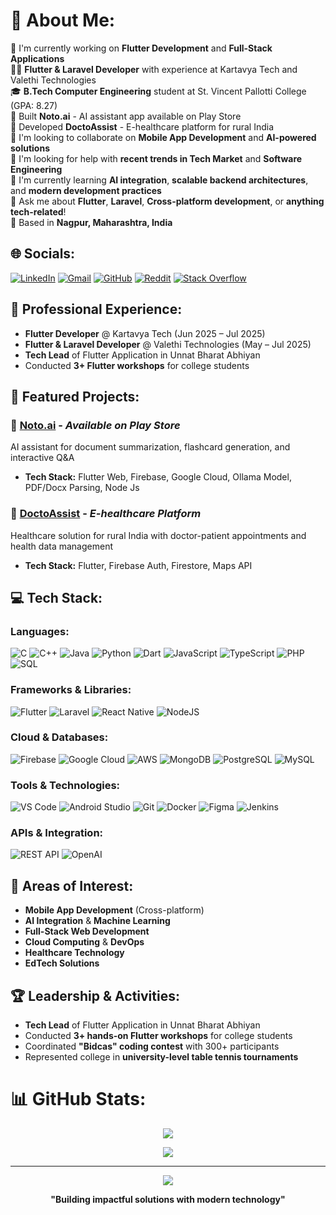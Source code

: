 # 💫 About Me:
🔭 I'm currently working on **Flutter Development** and **Full-Stack Applications**<br>
👨‍💻 **Flutter & Laravel Developer** with experience at Kartavya Tech and Valethi Technologies<br>
🎓 **B.Tech Computer Engineering** student at St. Vincent Pallotti College (GPA: 8.27)<br>
🚀 Built **Noto.ai** - AI assistant app available on Play Store<br>
🏥 Developed **DoctoAssist** - E-healthcare platform for rural India<br>
👯 I'm looking to collaborate on **Mobile App Development** and **AI-powered solutions**<br>
🤝 I'm looking for help with **recent trends in Tech Market** and **Software Engineering**<br>
🌱 I'm currently learning **AI integration**, **scalable backend architectures**, and **modern development practices**<br>
💬 Ask me about **Flutter**, **Laravel**, **Cross-platform development**, or **anything tech-related**!<br>
📍 Based in **Nagpur, Maharashtra, India**

## 🌐 Socials:
[![LinkedIn](https://img.shields.io/badge/LinkedIn-%230077B5.svg?logo=linkedin&logoColor=white)](https://linkedin.com/in/parth-upadhye) 
[![Gmail](https://img.shields.io/badge/Gmail-D14836?logo=gmail&logoColor=white)](mailto:parth.upadhye.4@gmail.com)
[![GitHub](https://img.shields.io/badge/GitHub-%23121011.svg?logo=github&logoColor=white)](https://github.com/DevParth27)
[![Reddit](https://img.shields.io/badge/Reddit-%23FF4500.svg?logo=Reddit&logoColor=white)](https://www.reddit.com/user/Dry-Persimmon8020/) 
[![Stack Overflow](https://img.shields.io/badge/-Stackoverflow-FE7A16?logo=stack-overflow&logoColor=white)](https://stackexchange.com/users/41324552/parth-upadhye)

## 💼 Professional Experience:
- **Flutter Developer** @ Kartavya Tech (Jun 2025 – Jul 2025)
- **Flutter & Laravel Developer** @ Valethi Technologies (May – Jul 2025)
- **Tech Lead** of Flutter Application in Unnat Bharat Abhiyan
- Conducted **3+ Flutter workshops** for college students

## 🚀 Featured Projects:
### 🤖 [Noto.ai](https://play.google.com/store/apps/details?id=com.noto.ai) - *Available on Play Store*
AI assistant for document summarization, flashcard generation, and interactive Q&A
- **Tech Stack:** Flutter Web, Firebase, Google Cloud, Ollama Model, PDF/Docx Parsing, Node Js

### 🏥 [DoctoAssist](https://github.com/DevParth27/DoctoAssist) - *E-healthcare Platform*
Healthcare solution for rural India with doctor-patient appointments and health data management
- **Tech Stack:** Flutter, Firebase Auth, Firestore, Maps API

## 💻 Tech Stack:

### **Languages:**
![C](https://img.shields.io/badge/c-%2300599C.svg?style=for-the-badge&logo=c&logoColor=white) 
![C++](https://img.shields.io/badge/c++-%2300599C.svg?style=for-the-badge&logo=c%2B%2B&logoColor=white) 
![Java](https://img.shields.io/badge/java-%23ED8B00.svg?style=for-the-badge&logo=openjdk&logoColor=white) 
![Python](https://img.shields.io/badge/python-3670A0?style=for-the-badge&logo=python&logoColor=ffdd54) 
![Dart](https://img.shields.io/badge/dart-%230175C2.svg?style=for-the-badge&logo=dart&logoColor=white) 
![JavaScript](https://img.shields.io/badge/javascript-%23323330.svg?style=for-the-badge&logo=javascript&logoColor=%23F7DF1E) 
![TypeScript](https://img.shields.io/badge/typescript-%23007ACC.svg?style=for-the-badge&logo=typescript&logoColor=white) 
![PHP](https://img.shields.io/badge/php-%23777BB4.svg?style=for-the-badge&logo=php&logoColor=white) 
![SQL](https://img.shields.io/badge/sql-%2300f.svg?style=for-the-badge&logo=mysql&logoColor=white)

### **Frameworks & Libraries:**
![Flutter](https://img.shields.io/badge/Flutter-%2302569B.svg?style=for-the-badge&logo=Flutter&logoColor=white) 
![Laravel](https://img.shields.io/badge/laravel-%23FF2D20.svg?style=for-the-badge&logo=laravel&logoColor=white) 
![React Native](https://img.shields.io/badge/react_native-%2320232a.svg?style=for-the-badge&logo=react&logoColor=%2361DAFB) 
![NodeJS](https://img.shields.io/badge/node.js-6DA55F?style=for-the-badge&logo=node.js&logoColor=white)

### **Cloud & Databases:**
![Firebase](https://img.shields.io/badge/firebase-%23039BE5.svg?style=for-the-badge&logo=firebase) 
![Google Cloud](https://img.shields.io/badge/GoogleCloud-%234285F4.svg?style=for-the-badge&logo=google-cloud&logoColor=white) 
![AWS](https://img.shields.io/badge/AWS-%23FF9900.svg?style=for-the-badge&logo=amazon-aws&logoColor=white) 
![MongoDB](https://img.shields.io/badge/MongoDB-%234ea94b.svg?style=for-the-badge&logo=mongodb&logoColor=white) 
![PostgreSQL](https://img.shields.io/badge/postgresql-%23316192.svg?style=for-the-badge&logo=postgresql&logoColor=white) 
![MySQL](https://img.shields.io/badge/mysql-4479A1.svg?style=for-the-badge&logo=mysql&logoColor=white)

### **Tools & Technologies:**
![VS Code](https://img.shields.io/badge/VS%20Code-0078d4.svg?style=for-the-badge&logo=visual-studio-code&logoColor=white) 
![Android Studio](https://img.shields.io/badge/Android%20Studio-3DDC84.svg?style=for-the-badge&logo=android-studio&logoColor=white) 
![Git](https://img.shields.io/badge/git-%23F05033.svg?style=for-the-badge&logo=git&logoColor=white) 
![Docker](https://img.shields.io/badge/docker-%230db7ed.svg?style=for-the-badge&logo=docker&logoColor=white) 
![Figma](https://img.shields.io/badge/figma-%23F24E1E.svg?style=for-the-badge&logo=figma&logoColor=white) 
![Jenkins](https://img.shields.io/badge/jenkins-%232C5263.svg?style=for-the-badge&logo=jenkins&logoColor=white)

### **APIs & Integration:**
![REST API](https://img.shields.io/badge/REST%20API-02569B.svg?style=for-the-badge&logo=rest&logoColor=white) 
![OpenAI](https://img.shields.io/badge/OpenAI%20API-412991.svg?style=for-the-badge&logo=openai&logoColor=white)

## 🎯 Areas of Interest:
- **Mobile App Development** (Cross-platform)
- **AI Integration** & **Machine Learning**
- **Full-Stack Web Development**
- **Cloud Computing** & **DevOps**
- **Healthcare Technology**
- **EdTech Solutions**

## 🏆 Leadership & Activities:
- **Tech Lead** of Flutter Application in Unnat Bharat Abhiyan
- Conducted **3+ hands-on Flutter workshops** for college students
- Coordinated **"Bidcas" coding contest** with 300+ participants
- Represented college in **university-level table tennis tournaments**

# 📊 GitHub Stats:
<div align="center">

![](https://nirzak-streak-stats.vercel.app/?user=DevParth27&theme=dark&hide_border=false)

![](https://github-readme-stats.vercel.app/api/top-langs/?username=DevParth27&theme=dark&hide_border=false&include_all_commits=false&count_private=false&layout=compact)

</div>

---
<div align="center">

[![](https://visitcount.itsvg.in/api?id=DevParth27&icon=0&color=0)](https://visitcount.itsvg.in)

**"Building impactful solutions with modern technology"**

</div>

